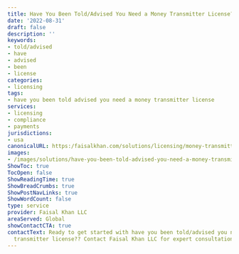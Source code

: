 ```yaml
---
title: Have You Been Told/Advised You Need a Money Transmitter License?
date: '2022-08-31'
draft: false
description: ''
keywords:
- told/advised
- have
- advised
- been
- license
categories:
- licensing
tags:
- have you been told advised you need a money transmitter license
services:
- licensing
- compliance
- payments
jurisdictions:
- usa
canonicalURL: https:/faisalkhan.com/solutions/licensing/money-transmitter-license-mtl/have-you-been-told-advised-you-need-a-money-transmitter-license/
images:
- /images/solutions/have-you-been-told-advised-you-need-a-money-transmitter-license.webp
ShowToc: true
TocOpen: false
ShowReadingTime: true
ShowBreadCrumbs: true
ShowPostNavLinks: true
ShowWordCount: false
type: service
provider: Faisal Khan LLC
areaServed: Global
showContactCTA: true
contactText: Ready to get started with have you been told/advised you need a money
  transmitter license?? Contact Faisal Khan LLC for expert consultation.
---
```


